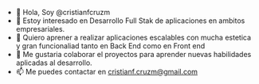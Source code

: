 - 👋 Hola, Soy @cristianfcruzm
- 👀 Estoy interesado en Desarrollo Full Stak de aplicaciones en ambitos empresariales.
- 🌱 Quiero aprener a realizar aplicaciones escalables con mucha estetica y gran funcionaliad tanto en Back End como en Front end
- 💞️ Me gustaria colaborar el proyectos para aprender nuevas habilidades aplicadas al desarrollo.
- 📫 Me puedes contactar en cristianf.cruzm@gmail.com

<!---
cristianfcruzm/cristianfcruzm is a ✨ special ✨ repository because its `README.md` (this file) appears on your GitHub profile.
You can click the Preview link to take a look at your changes.
--->
